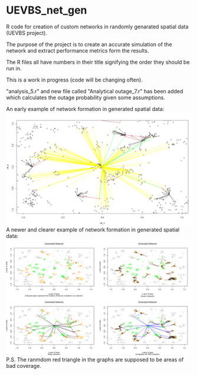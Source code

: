 # UEVBS_net_gen
R code for creation of custom networks in randomly genarated spatial data (UEVBS project).

The purpose of the project is to create an accurate simulation of the network and extract performance metrics form the results.

The R files all have numbers in their title signifying the order they should be run in.

This is a work in progress (code will be changing often).

"analysis_5.r"  and new file called "Analytical outage_7.r" has been added which calculates the outage probability given some assumptions.

An early example of network formation in generated spatial data:
![alt text](https://github.com/OrestisN/UEVBS_net_gen/blob/main/early_example.PNG?raw=true)
A newer and clearer example of network formation in generated spatial data:
![alt text](https://github.com/OrestisN/UEVBS_net_gen/blob/main/new_example.png?raw=true)
P.S. The ranmdom red triangle in the graphs are supposed to be areas of bad coverage.
